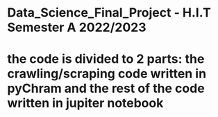 # Data_Science_Final_Project - H.I.T Semester A 2022/2023
# the code is divided to 2 parts: the crawling/scraping code written in pyChram and the rest of the code written in jupiter notebook
